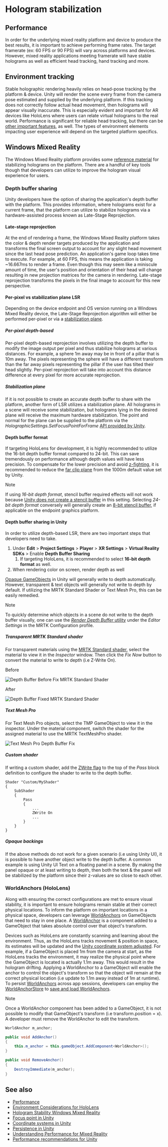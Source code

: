 # Hologram stabilization

## Performance

In order for the underlying mixed reality platform and device to produce the best results, it is important to achieve performing frame rates. The target framerate (ex: 60 FPS or 90 FPS) will vary across platforms and devices. However, mixed reality applications meeting framerate will have stable holograms as well as efficient head tracking, hand tracking and more.  

## Environment tracking

Stable holographic rendering heavily relies on head-pose tracking by the platform & device. Unity will render the scene every frame from the camera pose estimated and supplied by the underlying platform. If this tracking does not correctly follow actual head movement, then holograms will appear visually inaccurate. This is especially evident and important for AR devices like HoloLens where users can relate virtual holograms to the real world. Performance is significant for reliable head tracking, but there can be [other important features](https://docs.microsoft.com/windows/mixed-reality/environment-considerations-for-hololens), as well. The types of environment elements impacting user experience will depend on the targeted platform specifics.

## Windows Mixed Reality

The Windows Mixed Reality platform provides some [reference material](https://docs.microsoft.com/windows/mixed-reality/hologram-stability) for stabilizing holograms on the platform. There are a handful of key tools though that developers can utilize to improve the hologram visual experience for users.

### Depth buffer sharing

Unity developers have the option of sharing the application's depth buffer with the platform. This provides information, where holograms exist for a current frame, that the platform can utilize to stabilize holograms via a hardware-assisted process known as Late-Stage Reprojection.

#### Late-stage reprojection

At the end of rendering a frame, the Windows Mixed Reality platform takes the color & depth render targets produced by the application and transforms the final screen output to account for any slight head movement since the last head pose prediction. An application's game loop takes time to execute. For example, at 60 FPS, this means the application is taking ~16.667ms to render a frame. Even though this may seem like a miniscule amount of time, the user's position and orientation of their head will change resulting in new projection matrices for the camera in rendering. Late-stage reprojection transforms the pixels in the final image to account for this new perspective.

#### Per-pixel vs stabilization plane LSR

Depending on the device endpoint and OS version running on a Windows Mixed Reality device, the Late-Stage Reprojection algorithm will either be performed per-pixel or via a [stabilization plane](https://docs.microsoft.com/windows/mixed-reality/hologram-stability#stabilization-plane).

##### Per-pixel depth-based

Per-pixel depth-based reprojection involves utilizing the depth buffer to modify the image output per pixel and thus stabilize holograms at various distances. For example, a sphere 1m away may be in front of a pillar that is 10m away. The pixels representing the sphere will have a different transform than the far away pixels representing the pillar if the user has tilted their head slightly. Per-pixel reprojection will take into account this distance difference at every pixel for more accurate reprojection.

##### Stabilization plane

If it is not possible to create an accurate depth buffer to share with the platform, another form of LSR utilizes a stabilization plane. All holograms in a scene will receive some stabilization, but holograms lying in the desired plane will receive the maximum hardware stabilization. The point and normal for the plane can be supplied to the platform via the *HolographicSettings.SetFocusPointForFrame* [API provided by Unity](https://docs.microsoft.com/windows/mixed-reality/focus-point-in-unity).

#### Depth buffer format

If targeting HoloLens for development, it is highly recommended to utilize the 16-bit depth buffer format compared to 24-bit. This can save tremendously on performance although depth values will have less precision. To compensate for the lower precision and avoid [z-fighting](https://en.wikipedia.org/wiki/Z-fighting), it is recommended to reduce the [far clip plane](https://docs.unity3d.com/Manual/class-Camera.html) from the 1000m default value set by Unity.

> [!NOTE]
> If using *16-bit depth format*, stencil buffer required effects will not work because [Unity does not create a stencil buffer](https://docs.unity3d.com/ScriptReference/RenderTexture-depth.html) in this setting. Selecting *24-bit depth format* conversely will generally create an [8-bit stencil buffer](https://docs.unity3d.com/Manual/SL-Stencil.html), if applicable on the endpoint graphics platform.

#### Depth buffer sharing in Unity

In order to utilize depth-based LSR, there are two important steps that developers need to take.

1. Under **Edit** > **Project Settings** > **Player** > **XR Settings** > **Virtual Reality SDKs** > Enable **Depth Buffer Sharing**
    1. If targeting HoloLens, it is recommended to select **16-bit depth format** as well.
1. When rendering color on screen, render depth as well

[Opaque GameObjects](https://docs.unity3d.com/Manual/StandardShaderMaterialParameterRenderingMode.html) in Unity will generally write to depth automatically. However, transparent & text objects will generally not write to depth by default. If utilizing the MRTK Standard Shader or Text Mesh Pro, this can be easily remedied.

> [!NOTE]
> To quickly determine which objects in a scene do not write to the depth buffer visually, one can use the [*Render Depth Buffer* utility](MixedRealityConfigurationGuide.md#editor-utilities) under the *Editor Settings* in the MRTK Configuration profile.

##### Transparent MRTK Standard shader

For transparent materials using the [MRTK Standard shader](../features/rendering/MRTKStandardShader.md), select the material to view it in the *Inspector* window. Then click the *Fix Now* button to convert the material to write to depth (i.e Z-Write On).

Before

![Depth Buffer Before Fix MRTK Standard Shader](../features/images/performance/DepthBufferFixNow_Before.PNG)

After

![Depth Buffer Fixed MRTK Standard Shader](../features/images/performance/DepthBufferFixNow_After.PNG)

##### Text Mesh Pro

For Text Mesh Pro objects, select the TMP GameObject to view it in the inspector. Under the material component, switch the shader for the assigned material to use the MRTK TextMeshPro shader.

![Text Mesh Pro Depth Buffer Fix](../features/images/performance/TextMeshPro-DepthBuffer-Fix.PNG)

##### Custom shader

If writing a custom shader, add the [ZWrite flag](https://docs.unity3d.com/Manual/SL-CullAndDepth.html) to the top of the *Pass* block definition to configure the shader to write to the depth buffer.

```
Shader "Custom/MyShader"
{
    SubShader
    {
        Pass
        {
            ...
            ZWrite On
            ...
        }
    }
}
```

##### Opaque backings

If the above methods do not work for a given scenario (i.e using Unity UI), it is possible to have another object write to the depth buffer. A common example is using Unity UI Text on a floating panel in a scene. By making the panel opaque or at least writing to depth, then both the text & the panel will be stabilized by the platform since their z-values are so close to each other.

### WorldAnchors (HoloLens)

Along with ensuring the correct configurations are met to ensure visual stability, it is important to ensure holograms remain stable at their correct physical locations. To inform the platform on important locations in a physical space, developers can leverage [WorldAnchors](https://docs.unity3d.com/ScriptReference/XR.WSA.WorldAnchor.html) on GameObjects that need to stay in one place. A [WorldAnchor](https://docs.unity3d.com/ScriptReference/XR.WSA.WorldAnchor.html) is a component added to a GameObject that takes absolute control over that object's transform.

Devices such as HoloLens are constantly scanning and learning about the environment. Thus, as the HoloLens tracks movement & position in space, its estimates will be updated and the [Unity coordinate system adjusted](https://docs.microsoft.com/windows/mixed-reality/coordinate-systems-in-unity). For example, if a GameObject is placed 1m from the camera at start, as the HoloLens tracks the environment, it may realize the physical point where the GameObject is located is actually 1.1m away. This would result in the hologram drifting. Applying a WorldAnchor to a GameObject will enable the anchor to control the object's transform so that the object will remain at the correct physical location (i.e update to 1.1m away instead of 1m at runtime). To persist [WorldAnchors](https://docs.unity3d.com/ScriptReference/XR.WSA.WorldAnchor.html) across app sessions, developers can employ the [WorldAnchorStore](https://docs.unity3d.com/ScriptReference/XR.WSA.Persistence.WorldAnchorStore.html) to [save and load WorldAnchors](https://docs.microsoft.com/windows/mixed-reality/persistence-in-unity).

> [!NOTE]
> Once a WorldAnchor component has been added to a GameObject, it is not possible to modify that GameObject's transform (i.e transform.position = x). A developer must remove the WorldAnchor to edit the transform.

```c#
WorldAnchor m_anchor;

public void AddAnchor()
{
    this.m_anchor = this.gameObject.AddComponent<WorldAnchor>();
}

public void RemoveAnchor()
{
    DestroyImmediate(m_anchor);
}
```

## See also

- [Performance](../performance/PerfGettingStarted.md)
- [Environment Considerations for HoloLens](https://docs.microsoft.com/windows/mixed-reality/environment-considerations-for-hololens)
- [Hologram Stability Windows Mixed Reality](https://docs.microsoft.com/windows/mixed-reality/hologram-stability)
- [Focus point in Unity](https://docs.microsoft.com/windows/mixed-reality/focus-point-in-unity)
- [Coordinate systems in Unity](https://docs.microsoft.com/windows/mixed-reality/coordinate-systems-in-unity)
- [Persistence in Unity](https://docs.microsoft.com/windows/mixed-reality/persistence-in-unity)
- [Understanding Performance for Mixed Reality](https://docs.microsoft.com/windows/mixed-reality/understanding-performance-for-mixed-reality)
- [Performance recommendations for Unity](https://docs.microsoft.com/windows/mixed-reality/performance-recommendations-for-unity)
